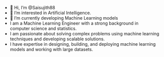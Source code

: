 - 👋 Hi, I’m @Saisujith88
- 👀 I’m interested in Artificial Intelligence.
- 🌱 I’m currently developing Machine Learning models
- I am a Machine Learning Engineer with a strong background in computer science and statistics.
- I am passionate about solving complex problems using machine learning techniques and developing scalable solutions.
- I have expertise in designing, building, and deploying machine learning models and working with large datasets.


